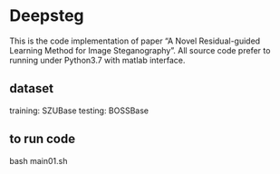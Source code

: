 # Deepsteg

This is the code implementation of paper “A Novel Residual-guided Learning Method for Image Steganography”. All source code prefer to running under Python3.7 with matlab interface.

## dataset
training: SZUBase   testing: BOSSBase
## to run code
bash main01.sh
